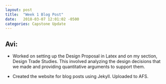 ```yaml
---
layout: post
title:  "Week 1 Blog Post"
date:   2018-03-07 12:01:02 -0500
categories: Capstone Update
---
```

## Avi: ## 

* Worked on setting up the Design Proposal in Latex and on my section, Design Trade Studies. 
This involved analyzing the design decisions that we made and providing quantitative arguments
to support them. 

* Created the website for blog posts using Jekyll. Uploaded to AFS.



